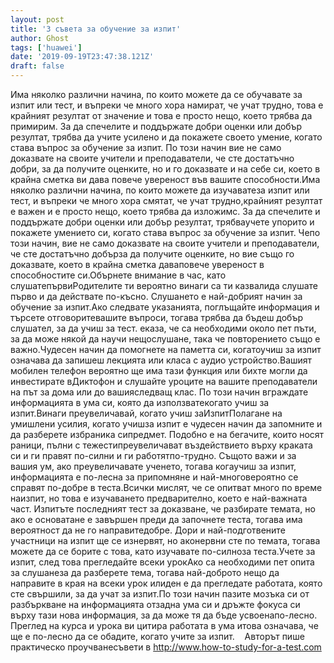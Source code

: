 ```yaml
---
layout: post
title: '3 съвета за обучение за изпит'
author: Ghost
tags: ['huawei']
date: '2019-09-19T23:47:38.121Z'
draft: false
---
```


Има няколко различни начина, по които можете да се обучавате за изпит или тест, и въпреки че много хора намират, че учат трудно, това е крайният резултат от значение и това е просто нещо, което трябва да примирим. За да спечелите и поддържате добри оценки или добър резултат, трябва да учите усилено и да покажете своето умение, когато става въпрос за обучение за изпит. По този начин вие не само доказвате на своите учители и преподаватели, че сте достатъчно добри, за да получите оценките, но и го доказвате и на себе си, което в крайна сметка ви дава повече увереност във вашите способности.Има няколко различни начина, по които можете да изучаватеза изпит или тест, и въпреки че много хора смятат, че учат трудно,крайният резултат е важен и е просто нещо, което трябва да изложимс. За да спечелите и поддържате добри оценки или добър резултат, трябваучете упорито и покажете умението си, когато става въпрос за обучение за изпит. Чепо този начин, вие не само доказвате на своите учители и преподаватели, че сте достатъчно добърза да получите оценките, но вие също го доказвате, което в крайна сметка даваповече увереност в способностите си.Обърнете внимание в час, като слушатепървиРодителите ти вероятно винаги са ти казвалида слушате първо и да действате по-късно. Слушането е най-добрият начин за обучение за изпит.Ако следвате указанията, поглъщайте информация и търсете отговоритевашите въпроси, тогава трябва да бъдеш добър слушател, за да учиш за тест. еказа, че са необходими около пет пъти, за да може някой да научи нещослушане, така че повторението също е важно.Чудесен начин да помогнете на паметта си, когатоучиш за изпит означава да запишеш лекцията или класа с аудио устройство.Вашият мобилен телефон вероятно ще има тази функция или бихте могли да инвестирате вДиктофон и слушайте уроците на вашите преподаватели на път за дома или до вашияследващ клас. По този начин вграждате информацията в ума си, която да използватекогато учиш за изпит.Винаги преувеличавай, когато учиш заИзпитПолагане на умишлени усилия, когато учишза изпит е чудесен начин да запомните и да разберете избраника сипредмет. Подобно е на бегачите, които носят раници, пълни с тежестипреувеличават въздействието върху краката си и ги правят по-силни и ги работятпо-трудно. Същото важи и за вашия ум, ако преувеличавате ученето, тогава когаучиш за изпит, информацията е по-лесна за припомняне и най-многовероятно се справят по-добре в теста.Всички мислят, че се опитват много по време наизпит, но това е изучаването предварително, което е най-важната част. Изпитъте последният тест за доказване, че разбирате темата, но ако е основатане е завършен преди да започнете теста, тогава има вероятност да не го направитедобре. Дори и най-подготвените участници на изпит ще се изнервят, но аконервни сте по темата, тогава можете да се борите с това, като изучавате по-силноза теста.Учете за изпит, след това прегледайте всеки урокАко са необходими пет опита за слушанеза да разберете тема, тогава най-доброто нещо да направите в края на всеки урок илиден е да прегледате работата, която сте свършили, за да учат за изпит.По този начин пазите мозъка си от разбъркване на информацията отзадна ума си и дръжте фокуса си върху тази нова информация, за да може тя да бъде усвоенапо-лесно. Преглед на курса и урока ви цитира работата в ума итова означава, че ще е по-лесно да се обадите, когато учите за изпит.    Авторът пише практическо проучванесъвети в http://www.how-to-study-for-a-test.com
